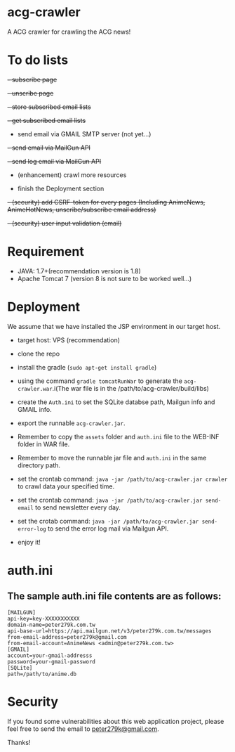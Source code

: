 # acg-crawler
A ACG crawler for crawling the ACG news!

# To do lists
~~- subscribe page~~

~~- unscribe page~~

~~- store subscribed email lists~~

~~- get subscribed email lists~~

- send email via GMAIL SMTP server (not yet...)

~~- send email via MailGun API~~

~~- send log email via MailGun API~~

- (enhancement) crawl more resources

- finish the Deployment section

~~- (security) add CSRF-token for every pages
(Including AnimeNews, AnimeHotNews, unscribe/subscribe email address)~~

~~- (security) user input validation (email)~~

# Requirement
- JAVA: 1.7+(recommendation version is 1.8)
- Apache Tomcat 7 (version 8 is not sure to be worked well...)

# Deployment
We assume that we have installed the JSP environment in our target host.

- target host: VPS (recommendation)
- clone the repo
- install the gradle (```sudo apt-get install gradle```) 
- using the command ```gradle tomcatRunWar``` to generate the ```acg-crawler.war```.i(The war file is in the /path/to/acg-crawler/build/libs)
- create the ```Auth.ini``` to set the SQLite databse path, Mailgun info and GMAIL info.
- export the runnable ```acg-crawler.jar```.
- Remember to copy the ```assets``` folder and ```auth.ini``` file to the WEB-INF folder in WAR file.
- Remember to move the runnable jar file and ```auth.ini``` in the same directory path.
- set the crontab command: ```java -jar /path/to/acg-crawler.jar crawler``` to crawl data your specified time.
- set the crontab command: ```java -jar /path/to/acg-crawler.jar send-email``` to send newsletter every day.
- set the crotab command: ```java -jar /path/to/acg-crawler.jar send-error-log``` to send the error log mail via Mailgun API.

- enjoy it!

# auth.ini
## The sample auth.ini file contents are as follows:

```
[MAILGUN]
api-key=key-XXXXXXXXXXX
domain-name=peter279k.com.tw
api-base-url=https://api.mailgun.net/v3/peter279k.com.tw/messages
from-email-address=peter279k@gmail.com
from-email-account=AnimeNews <admin@peter279k.com.tw>
[GMAIL]
account=your-gmail-addresss
password=your-gmail-password
[SQLite]
path=/path/to/anime.db
```

# Security
If you found some vulnerabilities about this web application project, please feel free to send the email to peter279k@gmail.com.

Thanks!
